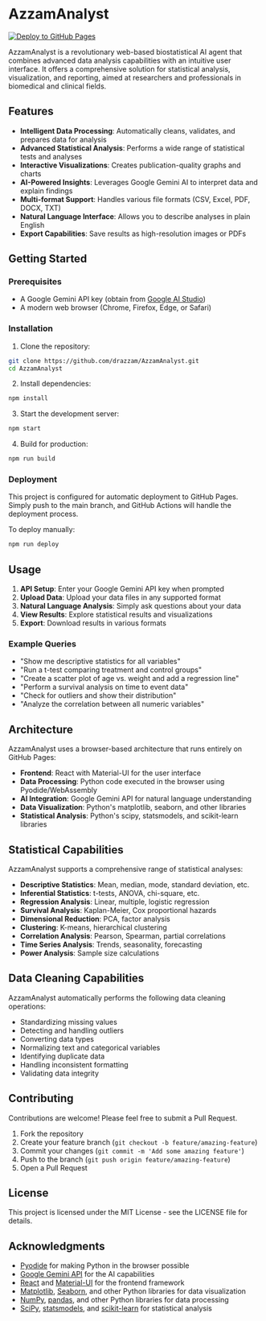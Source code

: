 # AzzamAnalyst

[![Deploy to GitHub Pages](https://github.com/drazzam/AzzamAnalyst/actions/workflows/deploy.yml/badge.svg)](https://github.com/drazzam/AzzamAnalyst/actions/workflows/deploy.yml)

AzzamAnalyst is a revolutionary web-based biostatistical AI agent that combines advanced data analysis capabilities with an intuitive user interface. It offers a comprehensive solution for statistical analysis, visualization, and reporting, aimed at researchers and professionals in biomedical and clinical fields.

## Features

- **Intelligent Data Processing**: Automatically cleans, validates, and prepares data for analysis
- **Advanced Statistical Analysis**: Performs a wide range of statistical tests and analyses
- **Interactive Visualizations**: Creates publication-quality graphs and charts
- **AI-Powered Insights**: Leverages Google Gemini AI to interpret data and explain findings
- **Multi-format Support**: Handles various file formats (CSV, Excel, PDF, DOCX, TXT)
- **Natural Language Interface**: Allows you to describe analyses in plain English
- **Export Capabilities**: Save results as high-resolution images or PDFs

## Getting Started

### Prerequisites

- A Google Gemini API key (obtain from [Google AI Studio](https://ai.google.dev/))
- A modern web browser (Chrome, Firefox, Edge, or Safari)

### Installation

1. Clone the repository:
```bash
git clone https://github.com/drazzam/AzzamAnalyst.git
cd AzzamAnalyst
```

2. Install dependencies:
```bash
npm install
```

3. Start the development server:
```bash
npm start
```

4. Build for production:
```bash
npm run build
```

### Deployment

This project is configured for automatic deployment to GitHub Pages. Simply push to the main branch, and GitHub Actions will handle the deployment process.

To deploy manually:
```bash
npm run deploy
```

## Usage

1. **API Setup**: Enter your Google Gemini API key when prompted
2. **Upload Data**: Upload your data files in any supported format
3. **Natural Language Analysis**: Simply ask questions about your data
4. **View Results**: Explore statistical results and visualizations
5. **Export**: Download results in various formats

### Example Queries

- "Show me descriptive statistics for all variables"
- "Run a t-test comparing treatment and control groups"
- "Create a scatter plot of age vs. weight and add a regression line"
- "Perform a survival analysis on time to event data"
- "Check for outliers and show their distribution"
- "Analyze the correlation between all numeric variables"

## Architecture

AzzamAnalyst uses a browser-based architecture that runs entirely on GitHub Pages:

- **Frontend**: React with Material-UI for the user interface
- **Data Processing**: Python code executed in the browser using Pyodide/WebAssembly
- **AI Integration**: Google Gemini API for natural language understanding
- **Data Visualization**: Python's matplotlib, seaborn, and other libraries
- **Statistical Analysis**: Python's scipy, statsmodels, and scikit-learn libraries

## Statistical Capabilities

AzzamAnalyst supports a comprehensive range of statistical analyses:

- **Descriptive Statistics**: Mean, median, mode, standard deviation, etc.
- **Inferential Statistics**: t-tests, ANOVA, chi-square, etc.
- **Regression Analysis**: Linear, multiple, logistic regression
- **Survival Analysis**: Kaplan-Meier, Cox proportional hazards
- **Dimensional Reduction**: PCA, factor analysis
- **Clustering**: K-means, hierarchical clustering
- **Correlation Analysis**: Pearson, Spearman, partial correlations
- **Time Series Analysis**: Trends, seasonality, forecasting
- **Power Analysis**: Sample size calculations

## Data Cleaning Capabilities

AzzamAnalyst automatically performs the following data cleaning operations:

- Standardizing missing values
- Detecting and handling outliers
- Converting data types
- Normalizing text and categorical variables
- Identifying duplicate data
- Handling inconsistent formatting
- Validating data integrity

## Contributing

Contributions are welcome! Please feel free to submit a Pull Request.

1. Fork the repository
2. Create your feature branch (`git checkout -b feature/amazing-feature`)
3. Commit your changes (`git commit -m 'Add some amazing feature'`)
4. Push to the branch (`git push origin feature/amazing-feature`)
5. Open a Pull Request

## License

This project is licensed under the MIT License - see the LICENSE file for details.

## Acknowledgments

- [Pyodide](https://pyodide.org/) for making Python in the browser possible
- [Google Gemini API](https://ai.google.dev/) for the AI capabilities
- [React](https://reactjs.org/) and [Material-UI](https://material-ui.com/) for the frontend framework
- [Matplotlib](https://matplotlib.org/), [Seaborn](https://seaborn.pydata.org/), and other Python libraries for data visualization
- [NumPy](https://numpy.org/), [pandas](https://pandas.pydata.org/), and other Python libraries for data processing
- [SciPy](https://scipy.org/), [statsmodels](https://www.statsmodels.org/), and [scikit-learn](https://scikit-learn.org/) for statistical analysis
